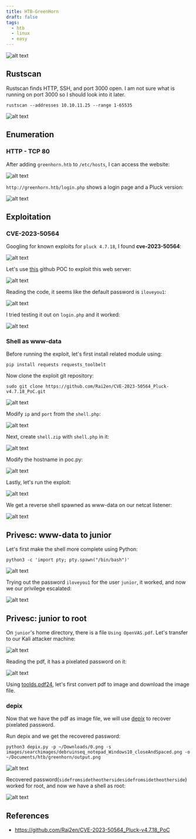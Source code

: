 ```yaml
---
title: HTB-GreenHorn
draft: false
tags:
  - htb
  - linux
  - easy
---
```

![alt text](https://raw.githubusercontent.com/jadu101/jadu101.github.io/v4/Images/htb/GreenHorn/GreenHorn.png)

## Rustscan

Rustscan finds HTTP, SSH, and port 3000 open. I am not sure what is running on port 3000 so I should look into it later.

`rustscan --addresses 10.10.11.25 --range 1-65535`

![alt text](https://raw.githubusercontent.com/jadu101/jadu101.github.io/v4/Images/htb/GreenHorn/image.png)

## Enumeration
### HTTP - TCP 80

After adding `greenhorn.htb` to `/etc/hosts`, I can access the website:

![alt text](https://raw.githubusercontent.com/jadu101/jadu101.github.io/v4/Images/htb/GreenHorn/image-1.png)

`http://greenhorn.htb/login.php` shows a login page and a Pluck version:

![alt text](https://raw.githubusercontent.com/jadu101/jadu101.github.io/v4/Images/htb/GreenHorn/image-2.png)

## Exploitation
### CVE-2023-50564

Googling for known exploits for `pluck 4.7.18`, I found **cve-2023-50564**:

![alt text](https://raw.githubusercontent.com/jadu101/jadu101.github.io/v4/Images/htb/GreenHorn/image-3.png)

Let's use [this](https://github.com/Rai2en/CVE-2023-50564_Pluck-v4.7.18_PoC) github POC to exploit this web server:

![alt text](https://raw.githubusercontent.com/jadu101/jadu101.github.io/v4/Images/htb/GreenHorn/image-6.png)

Reading the code, it seems like the default password is `iloveyou1`:

![alt text](https://raw.githubusercontent.com/jadu101/jadu101.github.io/v4/Images/htb/GreenHorn/image-7.png)

I tried testing it out on `login.php` and it worked:

![alt text](https://raw.githubusercontent.com/jadu101/jadu101.github.io/v4/Images/htb/GreenHorn/image-8.png)

### Shell as www-data

Before running the exploit, let's first install related module using:

`pip install requests requests_toolbelt`

Now clone the exploit git repository:

`sudo git clone https://github.com/Rai2en/CVE-2023-50564_Pluck-v4.7.18_PoC.git`

![alt text](https://raw.githubusercontent.com/jadu101/jadu101.github.io/v4/Images/htb/GreenHorn/image-9.png)

Modify `ip` and `port` from the `shell.php`:

![alt text](https://raw.githubusercontent.com/jadu101/jadu101.github.io/v4/Images/htb/GreenHorn/image-10.png)

Next, create `shell.zip` with `shell.php` in it:

![alt text](https://raw.githubusercontent.com/jadu101/jadu101.github.io/v4/Images/htb/GreenHorn/image-11.png)

Modify the hostname in poc.py:

![alt text](https://raw.githubusercontent.com/jadu101/jadu101.github.io/v4/Images/htb/GreenHorn/image-12.png)

Lastly, let's run the exploit:

![alt text](https://raw.githubusercontent.com/jadu101/jadu101.github.io/v4/Images/htb/GreenHorn/image-13.png)

We get a reverse shell spawned as www-data on our netcat listener:

![alt text](https://raw.githubusercontent.com/jadu101/jadu101.github.io/v4/Images/htb/GreenHorn/image-14.png)


## Privesc: www-data to junior

Let's first make the shell more complete using Python:

`python3 -c 'import pty; pty.spawn("/bin/bash")'`

![alt text](https://raw.githubusercontent.com/jadu101/jadu101.github.io/v4/Images/htb/GreenHorn/image-15.png)

Trying out the password `iloveyou1` for the user `junior`, it worked, and now we our privilege escalated:

![alt text](https://raw.githubusercontent.com/jadu101/jadu101.github.io/v4/Images/htb/GreenHorn/image-20.png)


## Privesc: junior to root

On `junior`'s home directory, there is a file `Using OpenVAS.pdf`. Let's transfer to our Kali attacker machine:

![alt text](https://raw.githubusercontent.com/jadu101/jadu101.github.io/v4/Images/htb/GreenHorn/image-21.png)

Reading the pdf, it has a pixelated password on it:

![alt text](https://raw.githubusercontent.com/jadu101/jadu101.github.io/v4/Images/htb/GreenHorn/image-22.png)

Using [toolds.pdf24](https://tools.pdf24.org/en/extract-images?source=post_page-----e87e1cc07864--------------------------------), let's first convert pdf to image and download the image file.


### depix

Now that we have the pdf as image file, we will use [depix](https://github.com/spipm/Depix.git) to recover pixelated password.

Run depix and we get the recovered password:

`python3 depix.py -p ~/Downloads/0.png -s images/searchimages/debruinseq_notepad_Windows10_closeAndSpaced.png -o ~/Documents/htb/greenhorn/output.png`

![alt text](https://raw.githubusercontent.com/jadu101/jadu101.github.io/v4/Images/htb/GreenHorn/image-23.png)


Recovered password(`sidefromsidetheothersidesidefromsidetheotherside`) worked for root, and now we have a shell as root:

![alt text](https://raw.githubusercontent.com/jadu101/jadu101.github.io/v4/Images/htb/GreenHorn/image-24.png)

## References
- https://github.com/Rai2en/CVE-2023-50564_Pluck-v4.7.18_PoC